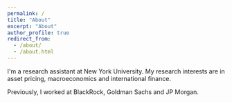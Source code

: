 ```yaml
---
permalink: /
title: "About"
excerpt: "About"
author_profile: true
redirect_from: 
  - /about/
  - /about.html
---
```



I'm a research assistant at New York University. My research interests are in asset pricing, macroeconomics and international finance.

Previously, I worked at BlackRock, Goldman Sachs and JP Morgan.

<!--- 
**Contact Information** <br/>
*Email*: steven.zheng@stern.nyu.edu <br/>
*Address*: 44 West 4th Street, New York, NY 10012

For more detail, click here: [CV](https://stevenzheng1.github.io/cv/)
--->
